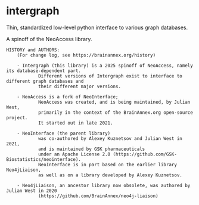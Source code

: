 # intergraph
Thin, standardized low-level python interface to various graph databases.

A spinoff of the NeoAccess library.

    HISTORY and AUTHORS:
        (For change log, see https://brainannex.org/history)
                
        - Intergraph (this library) is a 2025 spinoff of NeoAccess, namely its database-dependent part.
                Different versions of Intergraph exist to interface to different graph databases and
                their different major versions.
        
        - NeoAccess is a fork of NeoInterface;
                NeoAccess was created, and is being maintained, by Julian West,
                primarily in the context of the BrainAnnex.org open-source project.
                It started out in late 2021.

        - NeoInterface (the parent library)
                was co-authored by Alexey Kuznetsov and Julian West in 2021,
                and is maintained by GSK pharmaceuticals
                under an Apache License 2.0 (https://github.com/GSK-Biostatistics/neointerface).
                NeoInterface is in part based on the earlier library Neo4jLiaison,
                as well as on a library developed by Alexey Kuznetsov.

        - Neo4jLiaison, an ancestor library now obsolete, was authored by Julian West in 2020
                (https://github.com/BrainAnnex/neo4j-liaison)

